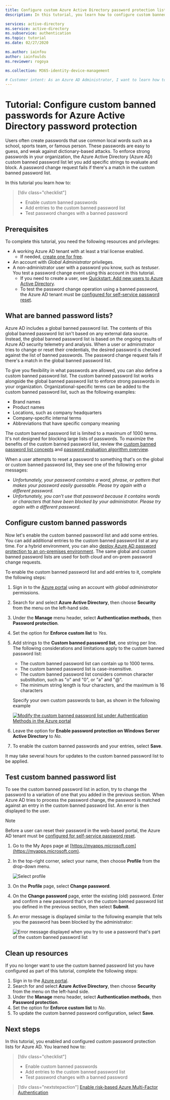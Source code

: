 ```yaml
---
title: Configure custom Azure Active Directory password protection lists
description: In this tutorial, you learn how to configure custom banned password protection lists for Azure Active Directory to restrict common words in your environment.

services: active-directory
ms.service: active-directory
ms.subservice: authentication
ms.topic: tutorial
ms.date: 02/27/2020

ms.author: iainfou
author: iainfoulds
ms.reviewer: rogoya

ms.collection: M365-identity-device-management

# Customer intent: As an Azure AD Administrator, I want to learn how to configure custom banned passwords to prevent users in my organization from using common insecure passwords.
---
```

# Tutorial: Configure custom banned passwords for Azure Active Directory password protection

Users often create passwords that use common local words such as a school, sports team, or famous person. These passwords are easy to guess, and weak against dictionary-based attacks. To enforce strong passwords in your organization, the Azure Active Directory (Azure AD) custom banned password list let you add specific strings to evaluate and block. A password change request fails if there's a match in the custom banned password list.

In this tutorial you learn how to:

> [!div class="checklist"]
> * Enable custom banned passwords
> * Add entries to the custom banned password list
> * Test password changes with a banned password

## Prerequisites

To complete this tutorial, you need the following resources and privileges:

* A working Azure AD tenant with at least a trial license enabled.
    * If needed, [create one for free](https://azure.microsoft.com/free/?WT.mc_id=A261C142F).
* An account with *Global Administrator* privileges.
* A non-administrator user with a password you know, such as *testuser*. You test a password change event using this account in this tutorial.
    * If you need to create a user, see [Quickstart: Add new users to Azure Active Directory](../add-users-azure-active-directory.md).
    * To test the password change operation using a banned password, the Azure AD tenant must be [configured for self-service password reset](tutorial-enable-sspr.md).

## What are banned password lists?

Azure AD includes a global banned password list. The contents of this global banned password list isn't based on any external data source. Instead, the global banned password list is based on the ongoing results of Azure AD security telemetry and analysis. When a user or administrator tries to change or reset their credentials, the desired password is checked against the list of banned passwords. The password change request fails if there's a match in the global banned password list.

To give you flexibility in what passwords are allowed, you can also define a custom banned password list. The custom banned password list works alongside the global banned password list to enforce strong passwords in your organization. Organizational-specific terms can be added to the custom banned password list, such as the following examples:

* Brand names
* Product names
* Locations, such as company headquarters
* Company-specific internal terms
* Abbreviations that have specific company meaning

The custom banned password list is limited to a maximum of 1000 terms. It's not designed for blocking large lists of passwords. To maximize the benefits of the custom banned password list, review the [custom banned password list concepts](concept-password-ban-bad.md#custom-banned-password-list) and [password evaluation algorithm overview](concept-password-ban-bad.md#how-are-passwords-evaluated).

When a user attempts to reset a password to something that's on the global or custom banned password list, they see one of the following error messages:

* *Unfortunately, your password contains a word, phrase, or pattern that makes your password easily guessable. Please try again with a different password.*
* *Unfortunately, you can't use that password because it contains words or characters that have been blocked by your administrator. Please try again with a different password.*

## Configure custom banned passwords

Now let's enable the custom banned password list and add some entries. You can add additional entries to the custom banned password list at any time. For a hybrid environment, you can also [deploy Azure AD password protection to an on-premises environment](howto-password-ban-bad-on-premises-deploy.md). The same global and custom banned password lists are used for both cloud and on-prem password change requests.

To enable the custom banned password list and add entries to it, complete the following steps:

1. Sign in to the [Azure portal](https://portal.azure.com) using an account with *global administrator* permissions.
1. Search for and select **Azure Active Directory**, then choose **Security** from the menu on the left-hand side.
1. Under the **Manage** menu header, select **Authentication methods**, then **Password protection**.
1. Set the option for **Enforce custom list** to *Yes*.
1. Add strings to the **Custom banned password list**, one string per line. The following considerations and limitations apply to the custom banned password list:

    * The custom banned password list can contain up to 1000 terms.
    * The custom banned password list is case-insensitive.
    * The custom banned password list considers common character substitution, such as "o" and "0", or "a" and "@".
    * The minimum string length is four characters, and the maximum is 16 characters

    Specify your own custom passwords to ban, as shown in the following example

    [![](media/tutorial-configure-custom-password-protection/enable-configure-custom-banned-passwords-cropped.png "Modify the custom banned password list under Authentication Methods in the Azure portal")](media/tutorial-configure-custom-password-protection/enable-configure-custom-banned-passwords.png#lightbox)

1. Leave the option for **Enable password protection on Windows Server Active Directory** to *No*.
1. To enable the custom banned passwords and your entries, select **Save**.

It may take several hours for updates to the custom banned password list to be applied.

## Test custom banned password list

To see the custom banned password list in action, try to change the password to a variation of one that you added in the previous section. When Azure AD tries to process the password change, the password is matched against an entry in the custom banned password list. An error is then displayed to the user.

> [!NOTE]
> Before a user can reset their password in the web-based portal, the Azure AD tenant must be [configured for self-service password reset](tutorial-enable-sspr.md).

1. Go to the My Apps page at [https://myapps.microsoft.com](https://myapps.microsoft.com).
1. In the top-right corner, select your name, then choose **Profile** from the drop-down menu.

    ![Select profile](media/tutorial-configure-custom-password-protection/myapps-profile.png)

1. On the **Profile** page, select **Change password**.
1. On the **Change password** page, enter the existing (old) password. Enter and confirm a new password that's on the custom banned password list you defined in the previous section, then select **Submit**.
1. An error message is displayed similar to the following example that tells you the password has been blocked by the administrator:

    ![Error message displayed when you try to use a password that's part of the custom banned password list](media/tutorial-configure-custom-password-protection/password-change-error.png)

## Clean up resources

If you no longer want to use the custom banned password list you have configured as part of this tutorial, complete the following steps:

1. Sign in to the [Azure portal](https://portal.azure.com).
1. Search for and select **Azure Active Directory**, then choose **Security** from the menu on the left-hand side.
1. Under the **Manage** menu header, select **Authentication methods**, then **Password protection**.
1. Set the option for **Enforce custom list** to *No*.
1. To update the custom banned password configuration, select **Save**.

## Next steps

In this tutorial, you enabled and configured custom password protection lists for Azure AD. You learned how to:

> [!div class="checklist"]
> * Enable custom banned passwords
> * Add entries to the custom banned password list
> * Test password changes with a banned password

> [!div class="nextstepaction"]
> [Enable risk-based Azure Multi-Factor Authentication](tutorial-mfa-applications.md)
